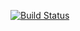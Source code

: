 [![Build Status](https://travis-ci.com/nevilleomangi/travis-demo.svg?branch=main)](https://travis-ci.com/nevilleomangi/travis-demo)